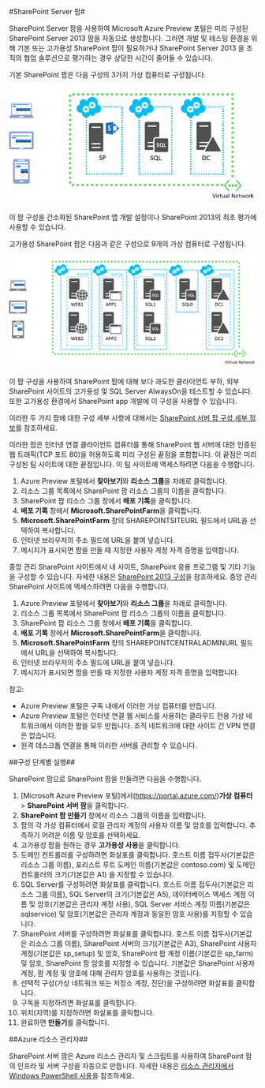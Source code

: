 ﻿<properties title="SharePoint Server Farm" pageTitle="SharePoint Server 팜" description="Describes the new SharePoint Server Farm feature available in the Azure Preview Portal" metaKeywords="" services="virtual-machines" solutions="" documentationCenter="" authors="josephd" videoId="" scriptId="" manager="timlt"/>

<tags ms.service="virtual-machines" ms.workload="infrastructure-services" ms.tgt_pltfrm="vm-sharepoint" ms.devlang="na" ms.topic="article" ms.date="10/20/2014" ms.author="josephd" />

#SharePoint Server 팜#

SharePoint Server 팜을 사용하여 Microsoft Azure Preview 포털은 미리 구성된 SharePoint Server 2013 팜을 자동으로 생성합니다. 그러면 개발 및 테스팅 환경을 위해 기본 또는 고가용성 SharePoint 팜이 필요하거나 SharePoint Server 2013 을 조직의 협업 솔루션으로 평가하는 경우 상당한 시간이 줄어들 수 있습니다.

기본 SharePoint 팜은 다음 구성의 3가지 가상 컴퓨터로 구성됩니다.

![sharepointfarm](./media/virtual-machines-sharepoint-farm-azure-preview/SPFarm_Basic.png)

이 팜 구성을 간소화된 SharePoint 앱 개발 설정이나 SharePoint 2013의 최초 평가에 사용할 수 있습니다.

고가용성 SharePoint 팜은 다음과 같은 구성으로 9개의 가상 컴퓨터로 구성됩니다.

![sharepointfarm](./media/virtual-machines-sharepoint-farm-azure-preview/SPFarm_HighAvail.png)

이 팜 구성을 사용하여 SharePoint 팜에 대해 보다 과도한 클라이언트 부하, 외부 SharePoint 사이트의 고가용성 및 SQL Server AlwaysOn을 테스트할 수 있습니다. 또한 고가용성 환경에서 SharePoint app 개발에 이 구성을 사용할 수 있습니다.
 
이러한 두 가지 팜에 대한 구성 세부 사항에 대해서는 [SharePoint 서버 팜 구성 세부 정보](../virtual-machines-sharepoint-farm-config-azure-preview/)를 참조하세요.

이러한 팜은 인터넷 연결 클라이언트 컴퓨터를 통해 SharePoint 웹 서버에 대한 인증된 웹 트래픽(TCP 포트 80)을 허용하도록 미리 구성된 끝점을 포함합니다. 이 끝점은 미리 구성된 팀 사이트에 대한 끝점입니다. 이 팀 사이트에 액세스하려면 다음을 수행합니다.

1.	Azure Preview 포털에서 **찾아보기**와 **리소스 그룹**을 차례로 클릭합니다. 
2.	리소스 그룹 목록에서 SharePoint 팜 리소스 그룹의 이름을 클릭합니다.
3.	SharePoint 팜 리소스 그룹 창에서 **배포 기록**을 클릭합니다. 
4.	**배포 기록** 창에서 **Microsoft.SharePointFarm**을 클릭합니다.
5.	**Microsoft.SharePointFarm** 창의 SHAREPOINTSITEURL 필드에서 URL을 선택하여 복사합니다. 
6.	인터넷 브라우저의 주소 필드에 URL을 붙여 넣습니다.
7.	메시지가 표시되면 팜을 만들 때 지정한 사용자 계정 자격 증명을 입력합니다.

중앙 관리 SharePoint 사이트에서 내 사이트, SharePoint 응용 프로그램 및 기타 기능을 구성할 수 있습니다. 자세한 내용은 [SharePoint 2013 구성](http://technet.microsoft.com/library/ee836142.aspx)을 참조하세요.  중앙 관리 SharePoint 사이트에 액세스하려면 다음을 수행합니다.

1.	Azure Preview 포털에서 **찾아보기**와 **리소스 그룹**을 차례로 클릭합니다. 
2.	리소스 그룹 목록에서 SharePoint 팜 리소스 그룹의 이름을 클릭합니다.
3.	SharePoint 팜 리소스 그룹 창에서 **배포 기록**을 클릭합니다. 
4.	**배포 기록** 창에서 **Microsoft.SharePointFarm**을 클릭합니다.
5.	**Microsoft.SharePointFarm** 창의 SHAREPOINTCENTRALADMINURL 필드에서 URL을 선택하여 복사합니다. 
6.	인터넷 브라우저의 주소 필드에 URL을 붙여 넣습니다.
7.	메시지가 표시되면 팜을 만들 때 지정한 사용자 계정 자격 증명을 입력합니다.


참고:

- Azure Preview 포털은 구독 내에서 이러한 가상 컴퓨터를 만듭니다.
- Azure Preview 포털은 인터넷 연결 웹 서비스를 사용하는 클라우드 전용 가상 네트워크에서 이러한 팜을 모두 만듭니다. 조직 네트워크에 대한 사이트 간 VPN 연결은 없습니다. 
- 원격 데스크톱 연결을 통해 이러한 서버를 관리할 수 있습니다.

##구성 단계별 실행##

SharePoint 팜으로 SharePoint 팜을 만들려면 다음을 수행합니다.

1. [Microsoft Azure Preview 포털]에서(https://portal.azure.com/)**가상 컴퓨터** > **SharePoint 서버 팜**을 클릭합니다.
2. **SharePoint 팜 만들기** 창에서 리소스 그룹의 이름을 입력합니다.
3. 팜의 각 가상 컴퓨터에서 로컬 관리자 계정의 사용자 이름 및 암호를 입력합니다. 추측하기 어려운 이름 및 암호를 선택하세요.
4. 고가용성 팜을 원하는 경우 **고가용성 사용**을 클릭합니다.
5. 도메인 컨트롤러를 구성하려면 화살표를 클릭합니다. 호스트 이름 접두사(기본값은 리소스 그룹 이름), 포리스트 루트 도메인 이름(기본값은 contoso.com) 및 도메인 컨트롤러의 크기(기본값은 A1) 을 지정할 수 있습니다.
6. SQL Server를 구성하려면 화살표를 클릭합니다. 호스트 이름 접두사(기본값은 리소스 그룹 이름), SQL Server의 크기(기본값은 A5), 데이터베이스 액세스 계정 이름 및 암호(기본값은 관리자 계정 사용), SQL Server 서비스 계정 이름(기본값은 sqlservice) 및 암호(기본값은 관리자 계정과 동일한 암호 사용)를 지정할 수 있습니다.
7. SharePoint 서버를 구성하려면 화살표를 클릭합니다. 호스트 이름 접두사(기본값은 리소스 그룹 이름), SharePoint 서버의 크기(기본값은 A3), SharePoint 사용자 계정(기본값은 sp_setup) 및 암호, SharePoint 팜 계정 이름(기본값은 sp_farm) 및 암호, SharePoint 팜 암호를 지정할 수 있습니다. 기본값은 SharePoint 사용자 계정, 팜 계정 및 암호에 대해 관리자 암호를 사용하는 것입니다.
8. 선택적 구성(가상 네트워크 또는 저장소 계정, 진단)을 구성하려면 화살표를 클릭합니다.
9. 구독을 지정하려면 화살표를 클릭합니다.
10. 위치(지역)를 지정하려면 화살표를 클릭합니다.
11. 완료하면 **만들기**를 클릭합니다.

##Azure 리소스 관리자##

SharePoint 서버 팜은 Azure 리소스 관리자 및 스크립트를 사용하여 SharePoint 팜의 인프라 및 서버 구성을 자동으로 만듭니다. 자세한 내용은 [리소스 관리자에서 Windows PowerShell 사용](http://azure.microsoft.com/ko-kr/documentation/articles/powershell-azure-resource-manager/)을 참조하세요.


<!--HONumber=35.1-->
